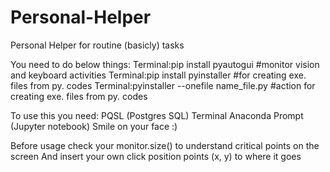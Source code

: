 # Personal-Helper
Personal Helper for routine (basicly) tasks

You need to do below things:
Terminal:pip install pyautogui                  #monitor vision and keyboard activities
Terminal:pip install pyinstaller                #for creating exe. files from py. codes
Terminal:pyinstaller --onefile name_file.py     #action for creating exe. files from py. codes

To use this you need:
PQSL (Postgres SQL) Terminal
Anaconda Prompt (Jupyter notebook)
Smile on your face :)

Before usage check your monitor.size() to understand critical points on the screen
And insert your own click position points (x, y) to where it goes
